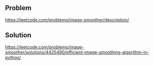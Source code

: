 ## Problem
https://leetcode.com/problems/image-smoother/description/

## Solution
https://leetcode.com/problems/image-smoother/solutions/4425490/efficient-image-smoothing-algorithm-in-python/